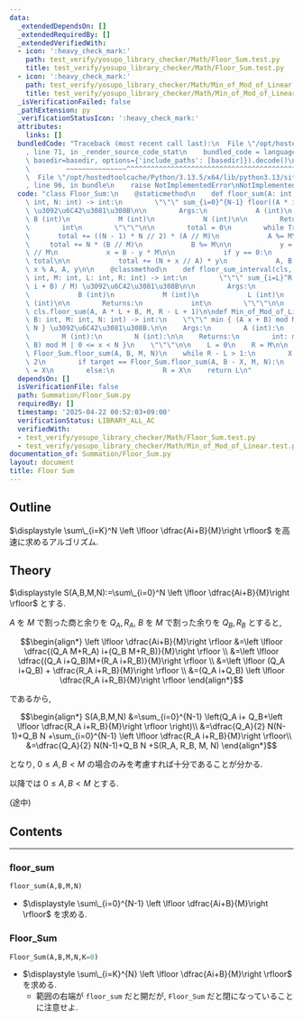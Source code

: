```yaml
---
data:
  _extendedDependsOn: []
  _extendedRequiredBy: []
  _extendedVerifiedWith:
  - icon: ':heavy_check_mark:'
    path: test_verify/yosupo_library_checker/Math/Floor_Sum.test.py
    title: test_verify/yosupo_library_checker/Math/Floor_Sum.test.py
  - icon: ':heavy_check_mark:'
    path: test_verify/yosupo_library_checker/Math/Min_of_Mod_of_Linear.test.py
    title: test_verify/yosupo_library_checker/Math/Min_of_Mod_of_Linear.test.py
  _isVerificationFailed: false
  _pathExtension: py
  _verificationStatusIcon: ':heavy_check_mark:'
  attributes:
    links: []
  bundledCode: "Traceback (most recent call last):\n  File \"/opt/hostedtoolcache/Python/3.13.5/x64/lib/python3.13/site-packages/onlinejudge_verify/documentation/build.py\"\
    , line 71, in _render_source_code_stat\n    bundled_code = language.bundle(stat.path,\
    \ basedir=basedir, options={'include_paths': [basedir]}).decode()\n          \
    \         ~~~~~~~~~~~~~~~^^^^^^^^^^^^^^^^^^^^^^^^^^^^^^^^^^^^^^^^^^^^^^^^^^^^^^^^^^^^^^^^^^\n\
    \  File \"/opt/hostedtoolcache/Python/3.13.5/x64/lib/python3.13/site-packages/onlinejudge_verify/languages/python.py\"\
    , line 96, in bundle\n    raise NotImplementedError\nNotImplementedError\n"
  code: "class Floor_Sum:\n    @staticmethod\n    def floor_sum(A: int, B: int, M:\
    \ int, N: int) -> int:\n        \"\"\" sum_{i=0}^{N-1} floor((A * i + B) / M)\
    \ \u3092\u6C42\u3081\u308B\n\n        Args:\n            A (int)\n           \
    \ B (int)\n            M (int)\n            N (int)\n\n        Returns:\n    \
    \        int\n        \"\"\"\n\n        total = 0\n        while True:\n     \
    \       total += ((N - 1) * N // 2) * (A // M)\n            A %= M\n\n       \
    \     total += N * (B // M)\n            B %= M\n\n            y = (A * N + B)\
    \ // M\n            x = B - y * M\n\n            if y == 0:\n                return\
    \ total\n\n            total += (N + x // A) * y\n            A, B, M, N = M,\
    \ x % A, A, y\n\n    @classmethod\n    def floor_sum_interval(cls, A: int, B:\
    \ int, M: int, L: int, R: int) -> int:\n        \"\"\" sum_{i=L}^R floor((A *\
    \ i + B) / M) \u3092\u6C42\u3081\u308B\n\n        Args:\n            A (int)\n\
    \            B (int)\n            M (int)\n            L (int)\n            R\
    \ (int)\n\n        Returns:\n            int\n        \"\"\"\n\n        return\
    \ cls.floor_sum(A, A * L + B, M, R - L + 1)\n\ndef Min_of_Mod_of_Linear(A: int,\
    \ B: int, M: int, N: int) -> int:\n    \"\"\" min { (A x + B) mod M | 0 <= x <\
    \ N } \u3092\u6C42\u3081\u308B.\n\n    Args:\n        A (int):\n        B (int):\n\
    \        M (int):\n        N (int):\n\n    Returns:\n        int: min { (A x +\
    \ B) mod M | 0 <= x < N }\n    \"\"\"\n\n    L = 0\n    R = M\n\n    target =\
    \ Floor_Sum.floor_sum(A, B, M, N)\n    while R - L > 1:\n        X = (L + R) //\
    \ 2\n        if target == Floor_Sum.floor_sum(A, B - X, M, N):\n            L\
    \ = X\n        else:\n            R = X\n    return L\n"
  dependsOn: []
  isVerificationFile: false
  path: Summation/Floor_Sum.py
  requiredBy: []
  timestamp: '2025-04-22 00:52:03+09:00'
  verificationStatus: LIBRARY_ALL_AC
  verifiedWith:
  - test_verify/yosupo_library_checker/Math/Floor_Sum.test.py
  - test_verify/yosupo_library_checker/Math/Min_of_Mod_of_Linear.test.py
documentation_of: Summation/Floor_Sum.py
layout: document
title: Floor Sum
---
```


## Outline

$\displaystyle \sum\_{i=K}^N \left \lfloor \dfrac{Ai+B}{M}\right \rfloor$ を高速に求めるアルゴリズム.

## Theory

$\displaystyle S(A,B,M,N):=\sum\_{i=0}^N \left \lfloor \dfrac{Ai+B}{M}\right \rfloor$ とする.

$A$ を $M$ で割った商と余りを $Q_A, R_A$, $B$ を $M$ で割った余りを $Q_B, R_B$ とすると,

$$\begin{align*}
\left \lfloor \dfrac{Ai+B}{M}\right \rfloor
&=\left \lfloor \dfrac{(Q_A M+R_A) i+(Q_B M+R_B)}{M}\right \rfloor \\
&=\left \lfloor \dfrac{(Q_A i+Q_B)M+(R_A i+R_B)}{M}\right \rfloor \\
&=\left \lfloor (Q_A i+Q_B) + \dfrac{R_A i+R_B}{M}\right \rfloor \\
&=(Q_A i+Q_B) \left \lfloor \dfrac{R_A i+R_B}{M}\right \rfloor
\end{align*}$$

であるから,

$$\begin{align*}
S(A,B,M,N)
&=\sum_{i=0}^{N-1} \left(Q_A i+ Q_B+\left \lfloor \dfrac{R_A i+R_B}{M}\right \rfloor \right)\\
&=\dfrac{Q_A}{2} N(N-1)+Q_B N +\sum_{i=0}^{N-1} \left \lfloor \dfrac{R_A i+R_B}{M}\right \rfloor\\
&=\dfrac{Q_A}{2} N(N-1)+Q_B N +S(R_A, R_B, M, N)
\end{align*}$$

となり, $0 \leq A,B \lt M$ の場合のみを考慮すれば十分であることが分かる.

以降では $0 \leq A,B \lt M$ とする.

(途中)

## Contents

---

### floor_sum

```Python
floor_sum(A,B,M,N)
```

* $\displaystyle \sum\_{i=0}^{N-1} \left \lfloor \dfrac{Ai+B}{M}\right \rfloor$ を求める.

### Floor_Sum

```Python
Floor_Sum(A,B,M,N,K=0)
```

* $\displaystyle \sum\_{i=K}^{N} \left \lfloor \dfrac{Ai+B}{M}\right \rfloor$ を求める.
  * 範囲の右端が `floor_sum` だと開だが, `Floor_Sum` だと閉になっていることに注意せよ.

